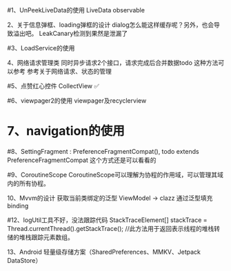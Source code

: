 #1、UnPeekLiveData的使用
LiveData
observable

2、关于信息弹框、loading弹框的设计
dialog怎么能这样缓存呢？另外，也会导致溢出吧。 
LeakCanary检测到果然是泄漏了

#3、LoadService的使用

4、网络请求管理类
同时异步请求2个接口，请求完成后合并数据todo 这种方法可以参考
参考关于网络请求、状态的管理

#5、点赞红心控件 CollectView ✅

#6、viewpager2的使用
viewpager及recyclerview

# 7、navigation的使用

#8、SettingFragment : PreferenceFragmentCompat(), todo extends PreferenceFragmentCompat 这个方式还是可以看看的

#9、CoroutineScope
   CoroutineScope可以理解为协程的作用域，可以管理其域内的所有协程。

10、Mvvm的设计 获取当前类绑定的泛型 ViewModel -> clazz
   通过泛型填充binding

#12、logUtil工具不好，没法跟踪代码
   StackTraceElement[] stackTrace = Thread.currentThread().getStackTrace();
   //此方法用于返回表示线程的堆栈转储的堆栈跟踪元素数组。

13、Android 轻量级存储方案（SharedPreferences、MMKV、Jetpack DataStore）
